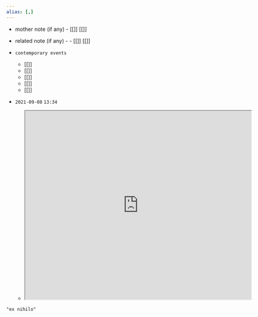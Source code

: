 ```yaml
---
alias: [,]
---
```

- mother note (if any)
		- [[]] [[]]
- related note (if any) -
		- [[]] [[]]
- `contemporary events`
	- [[]]
	- [[]]
	- [[]]
	- [[]]
	- [[]]

- `2021-09-08`  `13:34`
	- <iframe src="https://en.wikipedia.org/wiki/Creatio_ex_nihilo" width="600" height="500" ></iframe>

```query
"ex nihilo"
```